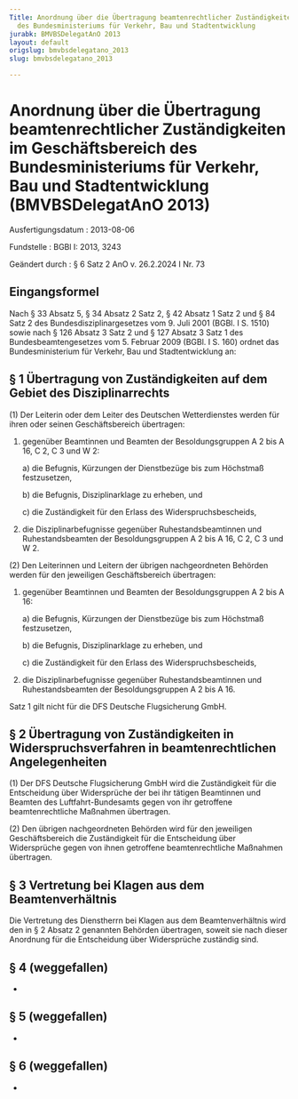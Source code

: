 ```yaml
---
Title: Anordnung über die Übertragung beamtenrechtlicher Zuständigkeiten im Geschäftsbereich
  des Bundesministeriums für Verkehr, Bau und Stadtentwicklung
jurabk: BMVBSDelegatAnO 2013
layout: default
origslug: bmvbsdelegatano_2013
slug: bmvbsdelegatano_2013

---
```


# Anordnung über die Übertragung beamtenrechtlicher Zuständigkeiten im Geschäftsbereich des Bundesministeriums für Verkehr, Bau und Stadtentwicklung (BMVBSDelegatAnO 2013)

Ausfertigungsdatum
:   2013-08-06

Fundstelle
:   BGBl I: 2013, 3243

Geändert durch
:   § 6 Satz 2 AnO v. 26.2.2024 I Nr. 73


## Eingangsformel

Nach § 33 Absatz 5, § 34 Absatz 2 Satz 2, § 42 Absatz 1 Satz 2 und § 84 Satz 2 des Bundesdisziplinargesetzes vom 9. Juli 2001 (BGBl. I S. 1510) sowie nach § 126 Absatz 3 Satz 2 und § 127 Absatz 3 Satz 1 des Bundesbeamtengesetzes vom 5. Februar 2009 (BGBl. I S. 160) ordnet das Bundesministerium für Verkehr, Bau und Stadtentwicklung an:


## § 1 Übertragung von Zuständigkeiten auf dem Gebiet des Disziplinarrechts

(1) Der Leiterin oder dem Leiter des Deutschen Wetterdienstes werden für ihren oder seinen Geschäftsbereich übertragen:

1.  gegenüber Beamtinnen und Beamten der Besoldungsgruppen A 2 bis A 16, C 2, C 3 und W 2:

    a)  die Befugnis, Kürzungen der Dienstbezüge bis zum Höchstmaß festzusetzen,


    b)  die Befugnis, Disziplinarklage zu erheben, und


    c)  die Zuständigkeit für den Erlass des Widerspruchsbescheids,





2.  die Disziplinarbefugnisse gegenüber Ruhestandsbeamtinnen und Ruhestandsbeamten der Besoldungsgruppen A 2 bis A 16, C 2, C 3 und W 2.




(2) Den Leiterinnen und Leitern der übrigen nachgeordneten Behörden werden für den jeweiligen Geschäftsbereich übertragen:

1.  gegenüber Beamtinnen und Beamten der Besoldungsgruppen A 2 bis A 16:

    a)  die Befugnis, Kürzungen der Dienstbezüge bis zum Höchstmaß festzusetzen,


    b)  die Befugnis, Disziplinarklage zu erheben, und


    c)  die Zuständigkeit für den Erlass des Widerspruchsbescheids,





2.  die Disziplinarbefugnisse gegenüber Ruhestandsbeamtinnen und Ruhestandsbeamten der Besoldungsgruppen A 2 bis A 16.



Satz 1 gilt nicht für die DFS Deutsche Flugsicherung GmbH.


## § 2 Übertragung von Zuständigkeiten in Widerspruchsverfahren in beamtenrechtlichen Angelegenheiten

(1) Der DFS Deutsche Flugsicherung GmbH wird die Zuständigkeit für die Entscheidung über Widersprüche der bei ihr tätigen Beamtinnen und Beamten des Luftfahrt-Bundesamts gegen von ihr getroffene beamtenrechtliche Maßnahmen übertragen.

(2) Den übrigen nachgeordneten Behörden wird für den jeweiligen Geschäftsbereich die Zuständigkeit für die Entscheidung über Widersprüche gegen von ihnen getroffene beamtenrechtliche Maßnahmen übertragen.


## § 3 Vertretung bei Klagen aus dem Beamtenverhältnis

Die Vertretung des Dienstherrn bei Klagen aus dem Beamtenverhältnis wird den in § 2 Absatz 2 genannten Behörden übertragen, soweit sie nach dieser Anordnung für die Entscheidung über Widersprüche zuständig sind.


## § 4 (weggefallen)

-


## § 5 (weggefallen)

-


## § 6 (weggefallen)

-

